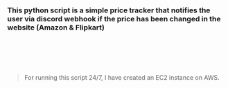 ### This python script is a simple price tracker that notifies the user via discord webhook if the price has been changed in the website (Amazon & Flipkart)
<br><br><br><br>
> For running this script 24/7, I have created an EC2 instance on AWS.
